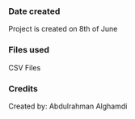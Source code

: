 ### Date created
Project is created on 8th of June

### Files used
CSV Files

### Credits
Created by: Abdulrahman Alghamdi
